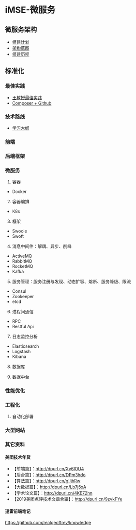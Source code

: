 # iMSE-微服务
## 微服务架构
+ [组建计划](https://github.com/iyouling/iMSE-instruction/blob/master/iMSE-plan2020.md)
+ [架构草图](https://github.com/iyouling/iMSE-instruction/blob/master/2020-iMSE.jpg)
+ [组建历程](https://github.com/iyouling/iMSE-instruction/blob/master/iMSE-memo.md)

## 标准化
### 最佳实践
+ [王教授最佳实践](https://github.com/iyouling/iMSE-instruction/blob/master/iMSE-DevOps.md)
+ [Composer + Github](https://github.com/iyouling/iMSE-instruction/blob/master/iMSE-std-composer.md)

### 技术路线
+ [学习大纲](https://github.com/iyouling/iMSE-instruction/blob/master/iMSE-TechStack.md)

### 前端

### 后端框架

### 微服务
1. 容器
+ Docker

2. 容器编排
+ K8s

3. 框架
+ Swoole
+ Swoft

4. 消息中间件：解耦、异步、削峰
+ ActiveMQ
+ RabbitMQ
+ RocketMQ
+ Kafka

5. 服务管理：服务注册与发现、动态扩容、熔断、服务降级、限流
+ Consul
+ Zookeeper
+ etcd

6. 进程间通信
+ RPC
+ Restful Api

7. 日志监控分析
+ Elasticsearch
+ Logstash
+ Kibana

8. 数据库

9. 数据中台


### 性能优化

### 工程化
1. 自动化部署

### 大型网站

### 其它资料
#### 美团技术年货
+ 【前端篇】：http://dpurl.cn/Xy6IOU4
+ 【后台篇】：http://dpurl.cn/DPm3hdo
+ 【算法篇】：http://dpurl.cn/gIIjhRw
+ 【大数据篇】：http://dpurl.cn/Lb7j5xA
+ 【学术论文篇】：http://dpurl.cn/4KE72hn
+ 【2019美团点评技术文章合辑】：http://dpurl.cn/9zvkFYe

#### 迅雷前端笔记
https://github.com/realgeoffrey/knowledge
